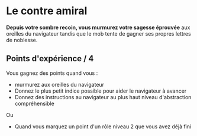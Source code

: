 # Le contre amiral
__Depuis votre sombre recoin, vous murmurez votre sagesse éprouvée__ aux oreilles du navigateur
 tandis que le mob tente de gagner ses propres lettres de noblesse.
 
## Points d'expérience / 4 
Vous gagnez des points quand vous :
* murmurez aux oreilles du navigateur
* Donnez le plus petit indice possible pour aider le navigateur à avancer
* Donnez des instructions au navigateur au plus haut niveau d'abstraction compréhensible

Ou
* Quand vous marquez un point d'un rôle niveau 2 que vous avez déjà fini